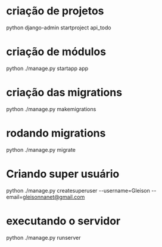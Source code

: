  # criação de projetos
   python django-admin startproject api_todo

# criação de módulos
   python ./manage.py  startapp app

# criação das migrations
   python ./manage.py  makemigrations

# rodando migrations     
   python ./manage.py migrate

# Criando super usuário
   python ./manage.py createsuperuser --username=Gleison --email=gleisonnanet@gmail.com
# executando o servidor 
   python ./manage.py runserver
 